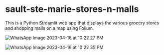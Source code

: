 # sault-ste-marie-stores-n-malls
This is a Python Streamlit web app that displays the various grocery stores and shopping malls on a map using Folium.

![WhatsApp Image 2023-04-16 at 10 22 27 PM](https://user-images.githubusercontent.com/105472843/232363196-4bbb7733-d742-41be-9468-ebb0f183ce88.jpeg)

![WhatsApp Image 2023-04-16 at 10 22 35 PM](https://user-images.githubusercontent.com/105472843/232363204-bd5c2ca1-0869-4a66-9400-956bb2303818.jpeg)

